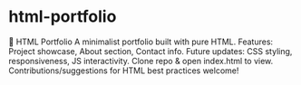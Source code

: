# html-portfolio
🌟 HTML Portfolio A minimalist portfolio built with pure HTML. Features: Project showcase, About section, Contact info. Future updates: CSS styling, responsiveness, JS interactivity. Clone repo &amp; open index.html to view. Contributions/suggestions for HTML best practices welcome!
